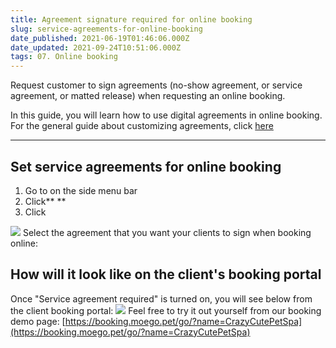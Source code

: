 ```yaml
---
title: Agreement signature required for online booking
slug: service-agreements-for-online-booking
date_published: 2021-06-19T01:46:06.000Z
date_updated: 2021-09-24T10:51:06.000Z
tags: 07. Online booking
---
```


Request customer to sign agreements (no-show agreement, or service agreement, or matted release) when requesting an online booking.

In this guide, you will learn how to use digital agreements in online booking. For the general guide about customizing agreements, click [here ](__GHOST_URL__/digital-agreement/)

---

## Set service agreements for online booking

1. Go to **<Online booking>** on the side menu bar
2. Click** <Setting>**
3. Click **<Service agreement>**

![](__GHOST_URL__/content/images/2021/09/CleanShot-2021-09-13-at-18.11.03-1.png)
Select the agreement that you want your clients to sign when booking online:

## How will it look like on the client's booking portal

Once "Service agreement required" is turned on, you will see below from the client booking portal:
![](__GHOST_URL__/content/images/2021/09/CleanShot-2021-09-13-at-20.04.34.png)
Feel free to try it out yourself from our booking demo page:
[https://booking.moego.pet/go/?name=CrazyCutePetSpa](https://booking.moego.pet/go/?name=CrazyCutePetSpa)
